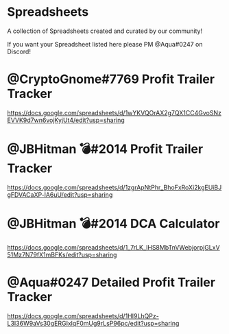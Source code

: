 # Spreadsheets

A collection of Spreadsheets created and curated by our community!

If you want your Spreadsheet listed here please PM @Aqua#0247 on Discord!

# @CryptoGnome#7769 Profit Trailer Tracker

https://docs.google.com/spreadsheets/d/1wYKVQOrAX2g7QX1CC4GvoSNzEVVK9d7wn6vojKyjUt4/edit?usp=sharing

# @JBHitman 💣#2014 Profit Trailer Tracker

https://docs.google.com/spreadsheets/d/1zgrApNtPhr_BhoFxRoXi2kgEUiBJgFDVACaXP-lA6uU/edit?usp=sharing

# @JBHitman 💣#2014 DCA Calculator

https://docs.google.com/spreadsheets/d/1_7rLK_lHS8MbTnVWebjorpjGLxV51Mz7N79fX1mBFKs/edit?usp=sharing

# @Aqua#0247 Detailed Profit Trailer Tracker

https://docs.google.com/spreadsheets/d/1HI9LhQPz-L3I36W9aVs30gERGIxlqF0mUg9rLsP96pc/edit?usp=sharing
